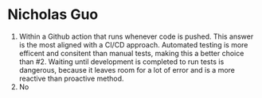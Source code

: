 # Nicholas Guo

1. Within a Github action that runs whenever code is pushed. This answer is the most aligned with a CI/CD approach. Automated testing is more efficent and consitent than manual tests, making this a better choice than #2. Waiting until development is completed to run tests is dangerous, because it leaves room for a lot of error and is a more reactive than proactive method.
2. No


